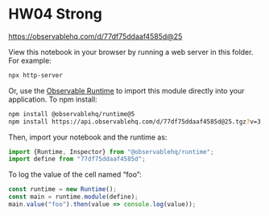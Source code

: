 # HW04 Strong

https://observablehq.com/d/77df75ddaaf4585d@25

View this notebook in your browser by running a web server in this folder. For
example:

~~~sh
npx http-server
~~~

Or, use the [Observable Runtime](https://github.com/observablehq/runtime) to
import this module directly into your application. To npm install:

~~~sh
npm install @observablehq/runtime@5
npm install https://api.observablehq.com/d/77df75ddaaf4585d@25.tgz?v=3
~~~

Then, import your notebook and the runtime as:

~~~js
import {Runtime, Inspector} from "@observablehq/runtime";
import define from "77df75ddaaf4585d";
~~~

To log the value of the cell named “foo”:

~~~js
const runtime = new Runtime();
const main = runtime.module(define);
main.value("foo").then(value => console.log(value));
~~~
